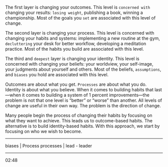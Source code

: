 The first layer is changing your outcomes. This level is
`concerned with` changing your results: `losing weight`, publishing a
book, winning a championship. Most of the goals you `set` are
associated with this level of change.

The second layer is changing your process. This level is
concerned with changing your habits and systems: implementing a
new routine at the gym, `decluttering` your desk for better workflow,
developing a meditation practice. Most of the habits you build are
associated with this level.

The third and `deepest` layer is changing your identity. This
level is concerned with changing your beliefs: your worldview, your
self-image, your judgments about yourself and others. Most of the
beliefs, `assumptions`, and `biases` you hold are associated with this
level.

Outcomes are about what you get. `Processes` are about what you do.
Identity is about what you believe. When it comes to building habits
that last—when it comes to building a system of 1 percent
improvements—the problem is not that one level is “better” or “worse”
than another. All levels of change are useful in their own way. The
problem is the direction of change.

Many people begin the process of changing their habits by focusing
on what they want to achieve. This leads us to outcome-based habits.
The alternative is to build identity-based habits. With this approach,
we start by focusing on who we wish to become.

---
biases |
Process processes |
lead - leader

---
02:48